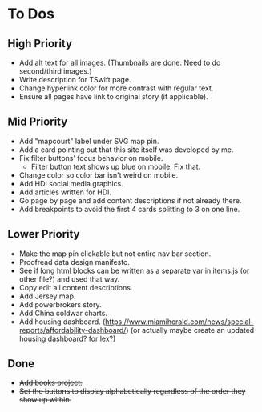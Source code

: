 # To Dos

## High Priority
- Add alt text for all images. (Thumbnails are done. Need to do second/third images.)
- Write description for TSwift page.
- Change hyperlink color for more contrast with regular text.
- Ensure all pages have link to original story (if applicable).

## Mid Priority
- Add "mapcourt" label under SVG map pin.
- Add a card pointing out that this site itself was developed by me.
- Fix filter buttons' focus behavior on mobile.
    - Filter button text shows up blue on mobile. Fix that.
- Change color so color bar isn't weird on mobile.
- Add HDI social media graphics.
- Add articles written for HDI.
- Go page by page and add content descriptions if not already there.
- Add breakpoints to avoid the first 4 cards splitting to 3 on one line.

## Lower Priority
- Make the map pin clickable but not entire nav bar section.
- Proofread data design manifesto.
- See if long html blocks can be written as a separate var in items.js (or other file?) and used that way.
- Copy edit all content descriptions.
- Add Jersey map.
- Add powerbrokers story.
- Add China coldwar charts.
- Add housing dashboard. (https://www.miamiherald.com/news/special-reports/affordability-dashboard/) (or actually maybe create an updated housing dashboard? for lex?)

## Done
- ~~Add books project.~~
- ~~Set the buttons to display alphabetically regardless of the order they show up within.~~


